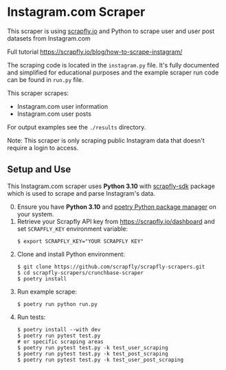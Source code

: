 # Instagram.com Scraper

This scraper is using [scrapfly.io](https://scrapfly.io/) and Python to scrape user and user post datasets from Instagram.com

Full tutorial <https://scrapfly.io/blog/how-to-scrape-instagram/>

The scraping code is located in the `instagram.py` file. It's fully documented and simplified for educational purposes and the example scraper run code can be found in `run.py` file.

This scraper scrapes:
- Instagram.com user information  
- Instagram.com user posts  

For output examples see the `./results` directory.

Note: This scraper is only scraping public Instagram data that doesn't require a login to access.

## Setup and Use

This Instagram.com scraper uses __Python 3.10__ with [scrapfly-sdk](https://pypi.org/project/scrapfly-sdk/) package which is used to scrape and parse Instagram's data.

0. Ensure you have __Python 3.10__ and [poetry Python package manager](https://python-poetry.org/docs/#installation) on your system.
1. Retrieve your Scrapfly API key from <https://scrapfly.io/dashboard> and set `SCRAPFLY_KEY` environment variable:
    ```shell
    $ export SCRAPFLY_KEY="YOUR SCRAPFLY KEY"
    ```
2. Clone and install Python environment:
    ```shell
    $ git clone https://github.com/scrapfly/scrapfly-scrapers.git
    $ cd scrapfly-scrapers/crunchbase-scraper
    $ poetry install
    ```
3. Run example scrape:
    ```shell
    $ poetry run python run.py
    ```
4. Run tests:
    ```shell
    $ poetry install --with dev
    $ poetry run pytest test.py
    # or specific scraping areas
    $ poetry run pytest test.py -k test_user_scraping
    $ poetry run pytest test.py -k test_post_scraping
    $ poetry run pytest test.py -k test_user_post_scraping
    ```

